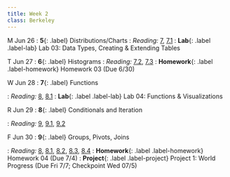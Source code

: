 ```yaml
---
title: Week 2
class: Berkeley
---
```


M Jun 26 
: **5**{: .label} Distributions/Charts
: *Reading:* [7](https://inferentialthinking.com/chapters/07/Visualization.html), [7.1](https://inferentialthinking.com/chapters/07/1/Visualizing_Categorical_Distributions.html)
: **Lab**{: .label .label-lab} Lab 03: Data Types, Creating & Extending Tables


T Jun 27
: **6**{: .label} Histograms
: *Reading:* [7.2](https://inferentialthinking.com/chapters/07/2/Visualizing_Numerical_Distributions.html), [7.3](https://inferentialthinking.com/chapters/07/3/Overlaid_Graphs.html)
: **Homework**{: .label .label-homework} Homework 03 (Due 6/30)
<!-- : **Lab**{: .label .label-lab} [Lab 01: Expressions]() -->


W Jun 28
: **7**{: .label} Functions	
<!-- : [Slides](https://docs.google.com/presentation/d/1BzpNbGideL_wNSIO4Y1F4cBoW5mBeEiNvgcw0C0V7nM/edit?usp=sharing) &#8226; [Video](https://youtu.be/z72DoVmy3CM) -->
: *Reading:* [8](https://inferentialthinking.com/chapters/08/Functions_and_Tables.html), [8.1](https://inferentialthinking.com/chapters/08/1/Applying_a_Function_to_a_Column.html)
: **Lab**{: .label .label-lab} Lab 04: Functions & Visualizations

R Jun 29
: **8**{: .label} Conditionals and Iteration	
<!-- : [Slides](https://docs.google.com/presentation/d/1snWPXPztmlEqzEI8VprXOgXM9kbxu2C3r38y7IXpSRA/edit?usp=sharing) &#8226; [Demos](https://data8.datahub.berkeley.edu/hub/user-redirect/git-pull?repo=https%3A%2F%2Fgithub.com%2Fdata-8%2Fmaterials-sp23&urlpath=retro%2Ftree%2Fmaterials-sp23%2Flec%2Flec03.ipynb&branch=main) &#8226; [Demos (HTML Only)](assets/demo_html/lec03.html)  &#8226; [Video](https://youtu.be/cDYG88h4f1c) -->
: *Reading:* [9](https://inferentialthinking.com/chapters/09/Randomness.html), [9.1](https://inferentialthinking.com/chapters/09/1/Conditional_Statements.html), [9.2](https://inferentialthinking.com/chapters/09/2/Iteration.html)
<!-- : **Lab**{: .label .label-lab} [Lab 02: Table Operations](https://data8.datahub.berkeley.edu/hub/user-redirect/git-pull?repo=https%3A%2F%2Fgithub.com%2Fdata-8%2Fmaterials-sp23&urlpath=tree%2Fmaterials-sp23%2Fmaterials%2Fsp23%2Flab%2Flab02%2Flab02.ipynb&branch=main) (Due 1/27) -->
<!-- : [Lab 02 Worksheet](https://drive.google.com/file/d/1PgKza-KKfduH_qBg3cK-tK07jTf2DMBM/view?usp=sharing) -->

F Jun 30
: **9**{: .label} Groups, Pivots, Joins
<!-- : [Slides](https://docs.google.com/presentation/d/1S8bz_O13kTw8nHXGAI0S7VJ6-BBXMYT5W6behtgkIxM/edit?usp=sharing) &#8226; [Demos](https://data8.datahub.berkeley.edu/hub/user-redirect/git-pull?repo=https%3A%2F%2Fgithub.com%2Fdata-8%2Fmaterials-sp23&urlpath=retro%2Ftree%2Fmaterials-sp23%2Flec%2Flec04.ipynb&branch=main) &#8226; [Demos (HTML Only)](assets/demo_html/lec04.html) &#8226; [Video](https://youtu.be/Mk5sFLu7G4o) -->
: *Reading:* [8](https://inferentialthinking.com/chapters/08/Functions_and_Tables.html), [8.1](https://inferentialthinking.com/chapters/08/1/Applying_a_Function_to_a_Column.html), [8.2](https://inferentialthinking.com/chapters/08/2/Classifying_by_One_Variable.html), [8.3](https://inferentialthinking.com/chapters/08/3/Cross-Classifying_by_More_than_One_Variable.html), [8.4](https://inferentialthinking.com/chapters/08/4/Joining_Tables_by_Columns.html)
: **Homework**{: .label .label-homework} Homework 04 (Due 7/4)
: **Project**{: .label .label-project} Project 1: World Progress (Due Fri 7/7; Checkpoint Wed 07/5)

<!-- : [Slides](https://docs.google.com/presentation/d/1rNihFapJo0-TX1sDt433wvLPE3G0YpjK_No1yu6uvEc/edit?usp=sharing) &#8226; [Demos](https://data8.datahub.berkeley.edu/hub/user-redirect/git-pull?repo=https%3A%2F%2Fgithub.com%2Fdata-8%2Fmaterials-sp23&urlpath=retro%2Ftree%2Fmaterials-sp23%2Flec%2Flec05_with_soln.ipynb&branch=main) &#8226; [Blank Demos](https://data8.datahub.berkeley.edu/hub/user-redirect/git-pull?repo=https%3A%2F%2Fgithub.com%2Fdata-8%2Fmaterials-sp23&urlpath=retro%2Ftree%2Fmaterials-sp23%2Flec%2Flec05.ipynb&branch=main) &#8226; [Demos (HTML Only)](assets/demo_html/lec05.html)  &#8226; [Video](https://youtu.be/YMhrI1-vEw0) -->
<!-- : **Homework**{: .label .label-homework} [Homework 02](https://data8.datahub.berkeley.edu/hub/user-redirect/git-pull?repo=https%3A%2F%2Fgithub.com%2Fdata-8%2Fmaterials-sp23&urlpath=retro%2Ftree%2Fmaterials-sp23%2Fmaterials%2Fsp23%2Fhw%2Fhw02%2Fhw02.ipynb&branch=main) (Due 2/1) -->